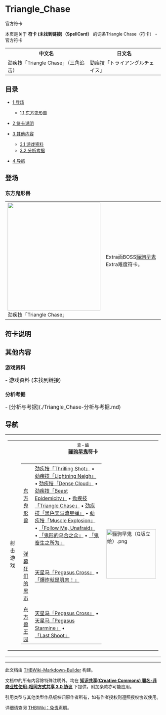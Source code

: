 # Triangle_Chase

<!-- source html: G:\repos\THBWiki-Markdown-Builder\THBWikiMarkdown\Temp\main\5\52\ns0%3ATriangle_Chase.html -->

官方符卡

本页是关于 **符卡 (未找到链接)（SpellCard）** 的词条Triangle Chase（符卡） - 官方符卡

<table>

<tbody><tr>
<th>中文名</th>
<th>日文名
</th></tr>
<tr>
<td>劲疾技「Triangle Chase」（三角追击）</td>
<td>勁疾技「トライアングルチェイス」
</td></tr></tbody></table>


## 目录

- [1 登场](#登场)

  - [1.1 东方鬼形兽](#东方鬼形兽)



- [2 符卡说明](#符卡说明)
- [3 其他内容](#其他内容)

  - [3.1 游戏资料](#游戏资料)
  - [3.2 分析考据](#分析考据)



- [4 导航](#导航)




## 登场
### 东方鬼形兽

<table>

<tbody><tr>
<td><div class="thumb tleft"><div class="thumbinner" style="width:302px;"><a href="./文件-劲疾技「Triangle_Chase」（鬼形兽）.png.md" class="image"><img alt="" src="https://upload.thwiki.cc/thumb/f/f6/%E5%8A%B2%E7%96%BE%E6%8A%80%E3%80%8CTriangle_Chase%E3%80%8D%EF%BC%88%E9%AC%BC%E5%BD%A2%E5%85%BD%EF%BC%89.png/300px-%E5%8A%B2%E7%96%BE%E6%8A%80%E3%80%8CTriangle_Chase%E3%80%8D%EF%BC%88%E9%AC%BC%E5%BD%A2%E5%85%BD%EF%BC%89.png" decoding="async" loading="lazy" width="300" height="350" class="thumbimage" srcset="https://upload.thwiki.cc/thumb/f/f6/%E5%8A%B2%E7%96%BE%E6%8A%80%E3%80%8CTriangle_Chase%E3%80%8D%EF%BC%88%E9%AC%BC%E5%BD%A2%E5%85%BD%EF%BC%89.png/450px-%E5%8A%B2%E7%96%BE%E6%8A%80%E3%80%8CTriangle_Chase%E3%80%8D%EF%BC%88%E9%AC%BC%E5%BD%A2%E5%85%BD%EF%BC%89.png 1.5x, https://upload.thwiki.cc/thumb/f/f6/%E5%8A%B2%E7%96%BE%E6%8A%80%E3%80%8CTriangle_Chase%E3%80%8D%EF%BC%88%E9%AC%BC%E5%BD%A2%E5%85%BD%EF%BC%89.png/600px-%E5%8A%B2%E7%96%BE%E6%8A%80%E3%80%8CTriangle_Chase%E3%80%8D%EF%BC%88%E9%AC%BC%E5%BD%A2%E5%85%BD%EF%BC%89.png 2x" data-file-width="768" data-file-height="896"></a>  <div class="thumbcaption"><div class="magnify"><a href="./文件-劲疾技「Triangle_Chase」（鬼形兽）.png.md" class="internal" title="放大"></a></div>劲疾技「Triangle Chase」</div></div></div>
</td>
<td>
<p>Extra面BOSS<a href="./骊驹早鬼.md" title="骊驹早鬼">骊驹早鬼</a>Extra难度符卡。
</p>
</td></tr></tbody></table>



## 符卡说明
## 其他内容
### 游戏资料
  
<big>
</big>  
<big>- 游戏资料 (未找到链接)
</big><big></big>  
<big></big>
  

### 分析考据
  
<big>
</big>  
<big>- [分析与考据](./Triangle_Chase-分析与考据.md)
</big><big></big>  
<big></big>
  

## 导航

<table><tbody><tr><td><table cellspacing="0" class="nowraplinks mw-collapsible mw-collapsed" style="width:100%;;;"><tbody><tr><th style=";" colspan="3" class="navbox-title"><div class="navbar"><div class="noprint plainlinksneverexpand" style="background-color:transparent; padding:0; font-weight:normal; font-size:80%; white-space:nowrap;"><a href="./模板-骊驹早鬼符卡导航.md" title="模板:骊驹早鬼符卡导航"><span style=";;border:none;" title="查看这个模板">查</span></a>&#160;<span style="font-size:80%;">•</span>&#160;<a href="/index.php?title=%E6%A8%A1%E6%9D%BF:%E9%AA%8A%E9%A9%B9%E6%97%A9%E9%AC%BC%E7%AC%A6%E5%8D%A1%E5%AF%BC%E8%88%AA&amp;action=edit"><span style=";;border:none;" title="您可以编辑这个模板。请在储存变更之前先预览">编</span></a></div></div><span><a href="./骊驹早鬼.md" title="骊驹早鬼">骊驹早鬼</a>符卡</span></th></tr><tr><td></td></tr><tr><td class="navbox-group" style=";;">射击游戏</td><td style=";;" class="navbox-list navbox-odd"><div></div><table cellspacing="0" class="nowraplinks navbox-subgroup" style="width:100%;;;;"><tbody><tr><td class="navbox-group" style=";;"><div><a href="./东方鬼形兽.md" title="东方鬼形兽">东方鬼形兽</a></div></td><td style=";;" class="navbox-list navbox-odd"><div><a href="/%E5%8A%B2%E7%96%BE%E6%8A%80%E3%80%8CThrilling_Shot%E3%80%8D" class="mw-redirect" title="劲疾技「Thrilling Shot」">劲疾技「Thrilling Shot」</a> &#8226; <a href="/%E5%8A%B2%E7%96%BE%E6%8A%80%E3%80%8CLightning_Neigh%E3%80%8D" class="mw-redirect" title="劲疾技「Lightning Neigh」">劲疾技「Lightning Neigh」</a> &#8226; <a href="/%E5%8A%B2%E7%96%BE%E6%8A%80%E3%80%8CDense_Cloud%E3%80%8D" class="mw-redirect" title="劲疾技「Dense Cloud」">劲疾技「Dense Cloud」</a> &#8226; <a href="/%E5%8A%B2%E7%96%BE%E6%8A%80%E3%80%8CBeast_Epidemicity%E3%80%8D" class="mw-redirect" title="劲疾技「Beast Epidemicity」">劲疾技「Beast Epidemicity」</a> &#8226; <a href="/%E5%8A%B2%E7%96%BE%E6%8A%80%E3%80%8CTriangle_Chase%E3%80%8D" class="mw-redirect" title="劲疾技「Triangle Chase」">劲疾技「Triangle Chase」</a> &#8226; <a href="/%E5%8A%B2%E7%96%BE%E6%8A%80%E3%80%8C%E9%BB%91%E8%89%B2%E5%A4%A9%E9%A9%AC%E6%B5%81%E6%98%9F%E5%BC%B9%E3%80%8D" class="mw-redirect" title="劲疾技「黑色天马流星弹」">劲疾技「黑色天马流星弹」</a> &#8226; <a href="/%E5%8A%B2%E7%96%BE%E6%8A%80%E3%80%8CMuscle_Explosion%E3%80%8D" class="mw-redirect" title="劲疾技「Muscle Explosion」">劲疾技「Muscle Explosion」</a> &#8226; <a href="./Follow_Me,_Unafraid.md" title="Follow Me, Unafraid" unred="">「Follow Me, Unafraid」</a> &#8226; <a href="/%E3%80%8C%E9%AC%BC%E5%BD%A2%E7%9A%84%E4%B9%8C%E5%90%88%E4%B9%8B%E4%BC%97%E3%80%8D" class="mw-redirect" title="「鬼形的乌合之众」">「鬼形的乌合之众」</a> &#8226; <a href="/%E3%80%8C%E9%AC%BC%E7%95%9C%E7%94%9F%E4%B9%8B%E6%89%80%E4%B8%BA%E3%80%8D" class="mw-redirect" title="「鬼畜生之所为」">「鬼畜生之所为」</a></div></td></tr><tr><td></td></tr><tr><td class="navbox-group" style=";;"><div><a href="./弹幕狂们的黑市.md" title="弹幕狂们的黑市">弹幕狂们的黑市</a></div></td><td style=";;" class="navbox-list navbox-even"><div><a href="/%E5%A4%A9%E6%98%9F%E9%A9%AC%E3%80%8CPegasus_Cross%E3%80%8D" class="mw-redirect" title="天星马「Pegasus Cross」">天星马「Pegasus Cross」</a> &#8226; <a href="/%E3%80%8C%E7%88%86%E7%82%B8%E5%B0%B1%E6%98%AF%E8%82%8C%E8%82%89%EF%BC%81%E3%80%8D" class="mw-redirect" title="「爆炸就是肌肉！」">「爆炸就是肌肉！」</a></div></td></tr><tr><td></td></tr><tr><td class="navbox-group" style=";;"><div><a href="./东方兽王园.md" title="东方兽王园">东方兽王园</a></div></td><td style=";;" class="navbox-list navbox-odd"><div><a href="/%E5%A4%A9%E6%98%9F%E9%A9%AC%E3%80%8CPegasus_Cross%E3%80%8D" class="mw-redirect" title="天星马「Pegasus Cross」">天星马「Pegasus Cross」</a> &#8226; <a href="/%E5%A4%A9%E6%98%9F%E9%A9%AC%E3%80%8CPegasus_Starmine%E3%80%8D" class="mw-redirect" title="天星马「Pegasus Starmine」">天星马「Pegasus Starmine」</a> &#8226; <a href="/%E3%80%8CLast_Shoot%E3%80%8D" class="mw-redirect" title="「Last Shoot」">「Last Shoot」</a></div></td></tr></tbody></table><div></div></td><td class="navbox-image" style="" rowspan="1"><a href="./文件-骊驹早鬼（Q版立绘）.png.md" class="image"><img alt="骊驹早鬼（Q版立绘）.png" src="https://upload.thwiki.cc/thumb/d/dc/%E9%AA%8A%E9%A9%B9%E6%97%A9%E9%AC%BC%EF%BC%88Q%E7%89%88%E7%AB%8B%E7%BB%98%EF%BC%89.png/160px-%E9%AA%8A%E9%A9%B9%E6%97%A9%E9%AC%BC%EF%BC%88Q%E7%89%88%E7%AB%8B%E7%BB%98%EF%BC%89.png" decoding="async" loading="lazy" width="160" height="160" srcset="https://upload.thwiki.cc/thumb/d/dc/%E9%AA%8A%E9%A9%B9%E6%97%A9%E9%AC%BC%EF%BC%88Q%E7%89%88%E7%AB%8B%E7%BB%98%EF%BC%89.png/240px-%E9%AA%8A%E9%A9%B9%E6%97%A9%E9%AC%BC%EF%BC%88Q%E7%89%88%E7%AB%8B%E7%BB%98%EF%BC%89.png 1.5x, https://upload.thwiki.cc/thumb/d/dc/%E9%AA%8A%E9%A9%B9%E6%97%A9%E9%AC%BC%EF%BC%88Q%E7%89%88%E7%AB%8B%E7%BB%98%EF%BC%89.png/320px-%E9%AA%8A%E9%A9%B9%E6%97%A9%E9%AC%BC%EF%BC%88Q%E7%89%88%E7%AB%8B%E7%BB%98%EF%BC%89.png 2x" data-file-width="500" data-file-height="500"></a></td></tr></tbody></table></td></tr></tbody></table>






---

此文档由 [THBWiki-Markdown-Builder](https://github.com/Delsin-Yu/THBWiki-Markdown-Builder) 构建。

文档中的所有内容除特殊注明外，均在 [**知识共享(Creative Commons) 署名-非商业性使用-相同方式共享 3.0 协议**](https://creativecommons.org/licenses/by-sa/3.0/deed.zh-hans) 下提供，附加条款亦可能应用。

引用类型与其他类型作品版权归原作者所有，如有作者授权则遵照授权协议使用。

详细请查阅 [THBWiki：免责声明](https://thbwiki.cc/THBWiki:%E5%85%8D%E8%B4%A3%E5%A3%B0%E6%98%8E)。

